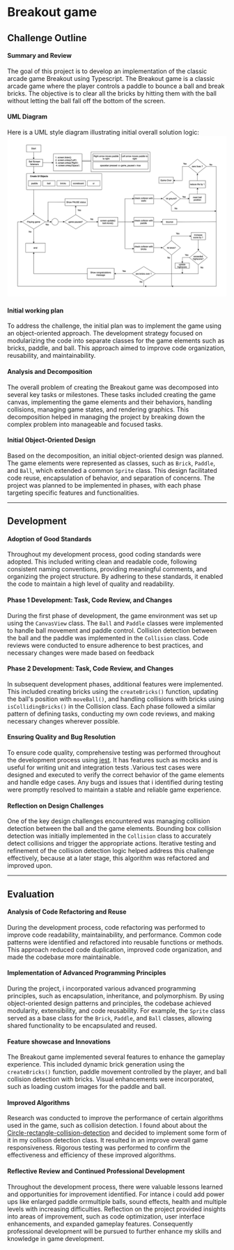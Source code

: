 # Breakout game

## Challenge Outline
#### Summary and Review

The goal of this project is to develop an implementation of the classic arcade game Breakout using Typescript.
The Breakout game is a classic arcade game where the player controls a paddle to bounce a ball and break bricks. The objective is to clear all the bricks by hitting them with the ball without letting the ball fall off the bottom of the screen.

#### UML Diagram

Here is a UML style diagram illustrating initial overall solution logic:
![Diagram](flowchart.png)

#### Initial working plan

To address the challenge, the initial plan was to implement the game using an object-oriented approach. The development strategy focused on modularizing the code into separate classes for the game elements such as bricks, paddle, and ball. This approach aimed to improve code organization, reusability, and maintainability.

#### Analysis and Decomposition

The overall problem of creating the Breakout game was decomposed into several key tasks or milestones. These tasks included creating the game canvas, implementing the game elements and their behaviors, handling collisions, managing game states, and rendering graphics. This decomposition helped in managing the project by breaking down the complex problem into manageable and focused tasks.


#### Initial Object-Oriented Design


Based on the decomposition, an initial object-oriented design was planned. The game elements were represented as classes, such as `Brick`, `Paddle`, and `Ball`, which extended a common `Sprite` class. This design facilitated code reuse, encapsulation of behavior, and separation of concerns. The project was planned to be implemented in phases, with each phase targeting specific features and functionalities.

---

## Development

#### Adoption of Good Standards

Throughout my development process, good coding standards were adopted. This included writing clean and readable code, following consistent naming conventions, providing meaningful comments, and organizing the project structure. By adhering to these standards, it enabled the code to maintain a high level of quality and readability.


#### Phase 1 Development: Task, Code Review, and Changes

During the first phase of development, the game environment was set up using the `CanvasView` class. The `Ball` and `Paddle` classes were implemented to handle ball movement and paddle control. Collision detection between the ball and the paddle was implemented in the `Collision` class. Code reviews were conducted to ensure adherence to best practices, and necessary changes were made based on feedback


#### Phase 2 Development: Task, Code Review, and Changes

In subsequent development phases, additional features were implemented. This included creating bricks using the `createBricks()` function, updating the ball's position with `moveBall()`, and handling collisions with bricks using `isCollidingBricks()` in the Collision class. Each phase followed a similar pattern of defining tasks, conducting my own code reviews, and making necessary changes wherever possible.


#### Ensuring Quality and Bug Resolution
To ensure code quality, comprehensive testing was performed throughout the development process using [jest](https://jestjs.io/). It has features such as mocks and is useful for writing unit and integration tests .Various test cases were designed and executed to verify the correct behavior of the game elements and handle edge cases. Any bugs and issues  that i identified during testing were promptly resolved to maintain a stable and reliable game experience.


#### Reflection on Design Challenges

One of the key design challenges encountered was managing collision detection between the ball and the game elements. Bounding box collision detection was initially implemented in the `Collision` class to accurately detect collisions and trigger the appropriate actions. Iterative testing and refinement of the collision detection logic helped address this challenge effectively, because at a later stage, this algorithm was refactored and improved upon.

---

## Evaluation 

#### Analysis of Code Refactoring and Reuse

During the development process, code refactoring was performed to improve code readability, maintainability, and performance. Common code patterns were identified and refactored into reusable functions or methods. This approach reduced code duplication, improved code organization, and made the codebase more maintainable.


#### Implementation of Advanced Programming Principles

During the project, i incorporated various advanced programming principles, such as encapsulation, inheritance, and polymorphism. By using object-oriented design patterns and principles, the codebase achieved modularity, extensibility, and code reusability. For example, the `Sprite` class served as a base class for the `Brick`, `Paddle`, and `Ball` classes, allowing shared functionality to be encapsulated and reused.


#### Feature showcase and Innovations

The Breakout game implemented several features to enhance the gameplay experience. This included dynamic brick generation using the `createBricks()` function, paddle movement controlled by the player, and ball collision detection with bricks. Visual enhancements were incorporated, such as loading custom images for the paddle and ball.


#### Improved Algorithms

Research was conducted to improve the performance of certain algorithms used in the game, such as collision detection. I found about about the [Circle-rectangle-collision-detection](https://www.gamedevelopment.blog/collision-detection-circles-rectangles-and-polygons/) and decided to implement some form of it in my collison detection class. It resulted in an improve overall game responsiveness. Rigorous testing was performed to confirm the effectiveness and efficiency of these improved algorithms.


#### Reflective Review and Continued Professional Development

Throughout the development process, there were valuable lessons learned and opportunities for improvement identified. For intance i could add power ups like enlarged paddle orrmultiple balls, sound effects, health and multiple levels with increasing difficulties. Reflection on the project provided insights into areas of improvement, such as code optimization, user interface enhancements, and expanded gameplay features. Consequently professional development will be pursued to further enhance my skills and knowledge in game development.
